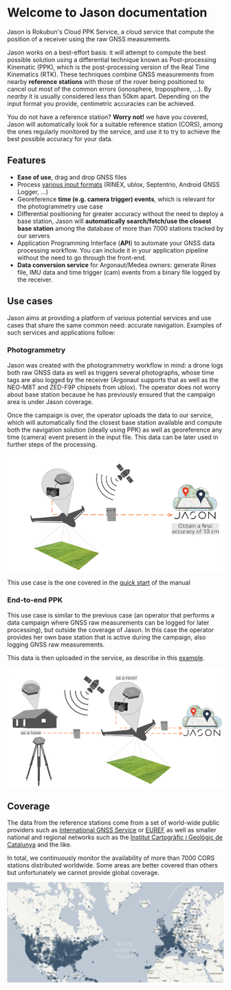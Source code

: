 # Welcome to Jason documentation

Jason is Rokubun's Cloud PPK Service, a cloud service that compute
the position of a receiver using the raw GNSS measurements.

Jason works on a best-effort basis: it will attempt to compute the best possible
solution using a differential technique known as Post-processing Kinematic (PPK),
which is the post-processing version of the Real Time Kinematics (RTK). These
techniques combine GNSS measurements from nearby **reference stations** with
those of the rover being positioned to cancel out most of the common errors 
(ionosphere, troposphere, ...). By _nearby_ it is usually considered less than
50km apart. Depending on the input format you provide, centimetric accuracies 
can be achieved.

You do not have a reference station? **Worry not!** we have you covered, Jason will
automatically look for a suitable reference station (CORS), among the ones regularly
monitored by the service, and use it to try to achieve the best possible accuracy
for your data.

## Features

- **Ease of use**, drag and drop GNSS files 
- Process [various input formats](../manual#supported-formats) (RINEX, ublox, Septentrio, Android GNSS Logger, ...)
- Georeference **time (e.g. camera trigger) events**, which is relevant for the photogrammetry use case
- Differential positioning for greater accuracy without the need to deploy a
  base station, Jason will **automatically search/fetch/use the closest base station** among
  the database of more than 7000 stations tracked by our servers
- Application Programming Interface (**API**) to automate your
  GNSS data processing workflow. You can include it in your application pipeline
  without the need to go through the front-end.
- **Data conversion service** for Argonaut/Medea owners: generate Rinex file, IMU
  data and time trigger (cam) events from a binary file logged by the receiver.

## Use cases

Jason aims at providing a platform of various potential services and use cases
that share the same common need: accurate navigation. Examples of such services
and applications follow:

### Photogrammetry

Jason was created with the photogrammetry workflow in mind: a drone logs both
raw GNSS data as well as triggers several photographs, whose time tags are
also logged by the receiver (Argonaut supports that as well as the NEO-M8T and
ZED-F9P chipsets from ublox). The operator does not worry about base station
because he has previously ensured that the campaign area is under Jason coverage.

Once the campaign is over, the operator uploads the data to our service, which
will automatically find the closest base station available and compute both
the navigation solution (ideally using PPK) as well as georeference any time
(camera) event present in the input file. This data can be later used in 
further steps of the processing.

![PPK Photogrammetry](images/use_case_rover_ppk.png "PPK Photogrammetry")

This use case is the one covered in the [quick start](../quickstart) of the manual

### End-to-end PPK

This use case is similar to the previous case (an operator that performs 
a data campaign where GNSS raw measurements can be logged for later processing),
but outside the coverage of Jason. In this case the operator provides her own
base station that is active during the campaign, also logging GNSS raw measurements.

This data is then uploaded in the service, as describe in this [example](examples#rover-and-base-files).

![End-to-end PPK](images/use_case_rover_base_ppk.png "End-to-end PPK")


## Coverage

The data from the reference stations come from a set of world-wide public providers such
as [International GNSS Service](https://www.igs.org) or [EUREF](http://www.epncb.oma.be/) as
well as smaller national and regional networks such as the [Institut Cartogràfic i Geològic de Catalunya](https://www.icgc.cat) and the like.

In total, we continuously monitor the availability of more than 7000 CORS stations
distributed worldwide. Some areas are better covered than others but unfortunately
we cannot provide global coverage.

[![Jason PPK coverage](images/JASON_coverage_v2.png "Jason PPK coverage")](https://jason.rokubun.cat/#!/login#coverage)
